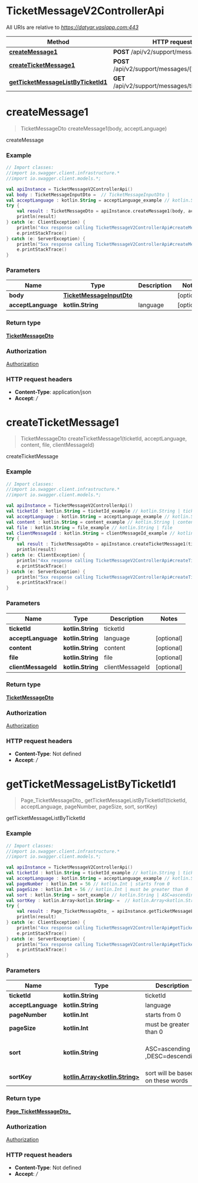 # TicketMessageV2ControllerApi

All URIs are relative to *https://datyar.vaslapp.com:443*

Method | HTTP request | Description
------------- | ------------- | -------------
[**createMessage1**](TicketMessageV2ControllerApi.md#createMessage1) | **POST** /api/v2/support/messages/create/ | createMessage
[**createTicketMessage1**](TicketMessageV2ControllerApi.md#createTicketMessage1) | **POST** /api/v2/support/messages/{ticketId} | createTicketMessage
[**getTicketMessageListByTicketId1**](TicketMessageV2ControllerApi.md#getTicketMessageListByTicketId1) | **GET** /api/v2/support/messages/ticket/{ticketId} | getTicketMessageListByTicketId

<a name="createMessage1"></a>
# **createMessage1**
> TicketMessageDto createMessage1(body, acceptLanguage)

createMessage

### Example
```kotlin
// Import classes:
//import io.swagger.client.infrastructure.*
//import io.swagger.client.models.*;

val apiInstance = TicketMessageV2ControllerApi()
val body : TicketMessageInputDto =  // TicketMessageInputDto | 
val acceptLanguage : kotlin.String = acceptLanguage_example // kotlin.String | language
try {
    val result : TicketMessageDto = apiInstance.createMessage1(body, acceptLanguage)
    println(result)
} catch (e: ClientException) {
    println("4xx response calling TicketMessageV2ControllerApi#createMessage1")
    e.printStackTrace()
} catch (e: ServerException) {
    println("5xx response calling TicketMessageV2ControllerApi#createMessage1")
    e.printStackTrace()
}
```

### Parameters

Name | Type | Description  | Notes
------------- | ------------- | ------------- | -------------
 **body** | [**TicketMessageInputDto**](TicketMessageInputDto.md)|  | [optional]
 **acceptLanguage** | **kotlin.String**| language | [optional]

### Return type

[**TicketMessageDto**](TicketMessageDto.md)

### Authorization

[Authorization](../README.md#Authorization)

### HTTP request headers

 - **Content-Type**: application/json
 - **Accept**: */*

<a name="createTicketMessage1"></a>
# **createTicketMessage1**
> TicketMessageDto createTicketMessage1(ticketId, acceptLanguage, content, file, clientMessageId)

createTicketMessage

### Example
```kotlin
// Import classes:
//import io.swagger.client.infrastructure.*
//import io.swagger.client.models.*;

val apiInstance = TicketMessageV2ControllerApi()
val ticketId : kotlin.String = ticketId_example // kotlin.String | ticketId
val acceptLanguage : kotlin.String = acceptLanguage_example // kotlin.String | language
val content : kotlin.String = content_example // kotlin.String | content
val file : kotlin.String = file_example // kotlin.String | file
val clientMessageId : kotlin.String = clientMessageId_example // kotlin.String | clientMessageId
try {
    val result : TicketMessageDto = apiInstance.createTicketMessage1(ticketId, acceptLanguage, content, file, clientMessageId)
    println(result)
} catch (e: ClientException) {
    println("4xx response calling TicketMessageV2ControllerApi#createTicketMessage1")
    e.printStackTrace()
} catch (e: ServerException) {
    println("5xx response calling TicketMessageV2ControllerApi#createTicketMessage1")
    e.printStackTrace()
}
```

### Parameters

Name | Type | Description  | Notes
------------- | ------------- | ------------- | -------------
 **ticketId** | **kotlin.String**| ticketId |
 **acceptLanguage** | **kotlin.String**| language | [optional]
 **content** | **kotlin.String**| content | [optional]
 **file** | **kotlin.String**| file | [optional]
 **clientMessageId** | **kotlin.String**| clientMessageId | [optional]

### Return type

[**TicketMessageDto**](TicketMessageDto.md)

### Authorization

[Authorization](../README.md#Authorization)

### HTTP request headers

 - **Content-Type**: Not defined
 - **Accept**: */*

<a name="getTicketMessageListByTicketId1"></a>
# **getTicketMessageListByTicketId1**
> Page_TicketMessageDto_ getTicketMessageListByTicketId1(ticketId, acceptLanguage, pageNumber, pageSize, sort, sortKey)

getTicketMessageListByTicketId

### Example
```kotlin
// Import classes:
//import io.swagger.client.infrastructure.*
//import io.swagger.client.models.*;

val apiInstance = TicketMessageV2ControllerApi()
val ticketId : kotlin.String = ticketId_example // kotlin.String | ticketId
val acceptLanguage : kotlin.String = acceptLanguage_example // kotlin.String | language
val pageNumber : kotlin.Int = 56 // kotlin.Int | starts from 0
val pageSize : kotlin.Int = 56 // kotlin.Int | must be greater than 0
val sort : kotlin.String = sort_example // kotlin.String | ASC=ascending ,DESC=descending
val sortKey : kotlin.Array<kotlin.String> =  // kotlin.Array<kotlin.String> | sort will be based on these words
try {
    val result : Page_TicketMessageDto_ = apiInstance.getTicketMessageListByTicketId1(ticketId, acceptLanguage, pageNumber, pageSize, sort, sortKey)
    println(result)
} catch (e: ClientException) {
    println("4xx response calling TicketMessageV2ControllerApi#getTicketMessageListByTicketId1")
    e.printStackTrace()
} catch (e: ServerException) {
    println("5xx response calling TicketMessageV2ControllerApi#getTicketMessageListByTicketId1")
    e.printStackTrace()
}
```

### Parameters

Name | Type | Description  | Notes
------------- | ------------- | ------------- | -------------
 **ticketId** | **kotlin.String**| ticketId |
 **acceptLanguage** | **kotlin.String**| language | [optional]
 **pageNumber** | **kotlin.Int**| starts from 0 | [optional]
 **pageSize** | **kotlin.Int**| must be greater than 0 | [optional]
 **sort** | **kotlin.String**| ASC&#x3D;ascending ,DESC&#x3D;descending | [optional] [enum: ASC, DESC]
 **sortKey** | [**kotlin.Array&lt;kotlin.String&gt;**](kotlin.String.md)| sort will be based on these words | [optional]

### Return type

[**Page_TicketMessageDto_**](Page_TicketMessageDto_.md)

### Authorization

[Authorization](../README.md#Authorization)

### HTTP request headers

 - **Content-Type**: Not defined
 - **Accept**: */*

